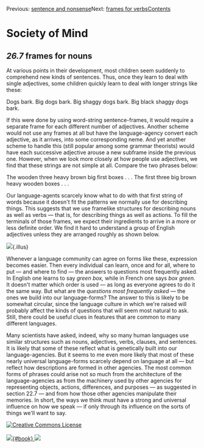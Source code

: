 <div class="chapnav">

<span class="prev">Previous: [sentence and
nonsense](./som-26.6.html)</span><span class="next">Next: [frames for
verbs](./som-26.8.html)</span><span
class="contents">[Contents](index.html)</span>
<div class="titlebar">

Society of Mind
===============

</div>

</div>

*26.7* frames for nouns
-----------------------

At various points in their development, most children seem suddenly to
comprehend new kinds of sentences. Thus, once they learn to deal with
single adjectives, some children quickly learn to deal with longer
strings like these:

Dogs bark. Big dogs bark. Big shaggy dogs bark. Big black shaggy dogs
bark.

If this were done by using word-string sentence-frames, it would require
a separate frame for each different number of adjectives. Another scheme
would not use any frames at all but have the language-agency convert
each adjective, as it arrives, into some corresponding neme. And yet
another scheme to handle this (still popular among some grammar
theorists) would have each successive adjective arouse a new subframe
inside the previous one. However, when we look more closely at how
people use adjectives, we find that these strings are not simple at all.
Compare the two phrases below:

The wooden three heavy brown big first boxes . . . The first three big
brown heavy wooden boxes . . .

Our language-agents scarcely know what to do with that first string of
words because it doesn't fit the patterns we normally use for describing
things. This suggests that we use framelike structures for describing
nouns as well as verbs — that is, for describing things as well as
actions. To fill the terminals of those frames, we expect their
ingredients to arrive in a more or less definite order. We find it hard
to understand a group of English adjectives unless they are arranged
roughly as shown below.

![](./illus/ch26/26-12.png){.illus}

Whenever a language community can agree on forms like these, expression
becomes easier. Then every individual can learn, once and for all, where
to put — and where to find — the answers to questions most frequently
asked. In English one learns to say *green box,* while in French one
says *box green.* It doesn't matter which order is used — as long as
everyone agrees to do it the same way. But what are the *questions most
frequently asked* — the ones we build into our language-forms? The
answer to this is likely to be somewhat circular, since the language
culture in which we're raised will probably affect the kinds of
questions that will seem most natural to ask. Still, there could be
useful clues in features that are common to many different languages.

Many scientists have asked, indeed, why so many human languages use
similar structures such as nouns, adjectives, verbs, clauses, and
sentences. It is likely that some of these reflect what is genetically
built into our language-agencies. But it seems to me even more likely
that most of these nearly universal language-forms scarcely depend on
language at all — but reflect how descriptions are formed in other
agencies. The most common forms of phrases could arise not so much from
the architecture of the language-agencies as from the machinery used by
other agencies for representing objects, actions, differences, and
purposes — as suggested in section 22.7 — and from how those other
agencies manipulate their memories. In short, the ways we think must
have a strong and universal influence on how we speak — if only through
its influence on the sorts of things we'll want to say.

<div class="footer">

[![Creative Commons
License](http://i.creativecommons.org/l/by-nc-sa/3.0/80x15.png)](http://creativecommons.org/licenses/by-nc-sa/3.0/deed.en_US)\
\
[![](./images/som_book.jpeg){#book}
![](./images/a_logo_17.gif)](http://www.amazon.com/gp/product/0671657135?ie=UTF8&camp=1789&creativeASIN=0671657135&linkCode=xm2&tag=marvinminsky)

</div>
